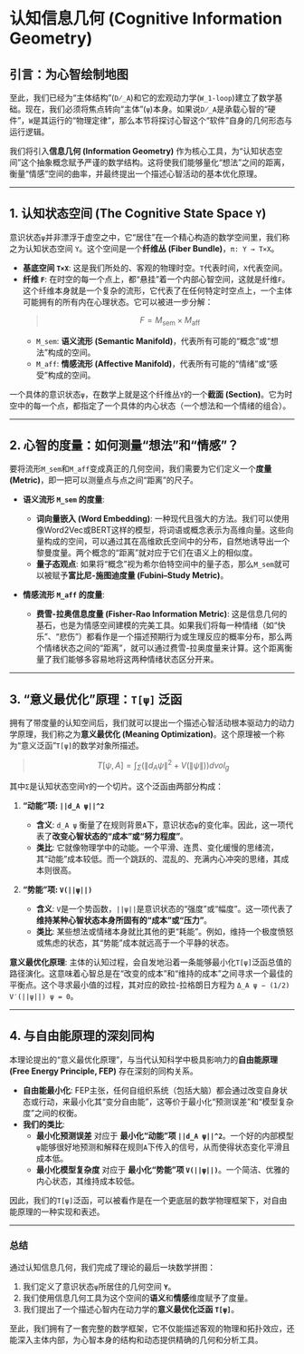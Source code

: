 # 认知信息几何 (Cognitive Information Geometry)

## 引言：为心智绘制地图
至此，我们已经为“主体结构”(`D̸_A`)和它的宏观动力学(`W_1-loop`)建立了数学基础。现在，我们必须将焦点转向“主体”(`ψ`)本身。如果说`D̸_A`是承载心智的“硬件”，`W`是其运行的“物理定律”，那么本节将探讨心智这个“软件”自身的几何形态与运行逻辑。

我们将引入**信息几何 (Information Geometry)** 作为核心工具，为“认知状态空间”这个抽象概念赋予严谨的数学结构。这将使我们能够量化“想法”之间的距离，衡量“情感”空间的曲率，并最终提出一个描述心智活动的基本优化原理。

---

## 1. 认知状态空间 (The Cognitive State Space `Y`)
意识状态`ψ`并非漂浮于虚空之中，它“居住”在一个精心构造的数学空间里，我们称之为认知状态空间 `Y`。这个空间是一个**纤维丛 (Fiber Bundle)**，`π: Y → T×X`。

-   **基底空间 `T×X`**: 这是我们所处的、客观的物理时空。`T`代表时间，`X`代表空间。
-   **纤维 `F`**: 在时空的每一个点上，都“悬挂”着一个内部心智空间，这就是纤维`F`。这个纤维本身就是一个复杂的流形，它代表了在任何特定时空点上，一个主体可能拥有的所有内在心理状态。它可以被进一步分解：
    > $$ F = M_{\text{sem}} \times M_{\text{aff}} $$
    -   `M_sem`: **语义流形 (Semantic Manifold)**，代表所有可能的“概念”或“想法”构成的空间。
    -   `M_aff`: **情感流形 (Affective Manifold)**，代表所有可能的“情绪”或“感受”构成的空间。

一个具体的意识状态`ψ`，在数学上就是这个纤维丛`Y`的一个**截面 (Section)**。它为时空中的每一个点，都指定了一个具体的内心状态（一个想法和一个情绪的组合）。

---

## 2. 心智的度量：如何测量“想法”和“情感”？
要将流形`M_sem`和`M_aff`变成真正的几何空间，我们需要为它们定义一个**度量 (Metric)**，即一把可以测量点与点之间“距离”的尺子。

-   **语义流形 `M_sem` 的度量**:
    *   **词向量嵌入 (Word Embedding)**: 一种现代且强大的方法。我们可以使用像Word2Vec或BERT这样的模型，将词语或概念表示为高维向量。这些向量构成的空间，可以通过其在高维欧氏空间中的分布，自然地诱导出一个黎曼度量。两个概念的“距离”就对应于它们在语义上的相似度。
    *   **量子态观点**: 如果将“概念”视为希尔伯特空间中的量子态，那么`M_sem`就可以被赋予**富比尼-施图迪度量 (Fubini–Study Metric)**。

-   **情感流形 `M_aff` 的度量**:
    *   **费雪-拉奥信息度量 (Fisher-Rao Information Metric)**: 这是信息几何的基石，也是为情感空间建模的完美工具。如果我们将每一种情绪（如“快乐”、“悲伤”）都看作是一个描述预期行为或生理反应的概率分布，那么两个情绪状态之间的“距离”，就可以通过费雪-拉奥度量来计算。这个距离衡量了我们能够多容易地将这两种情绪状态区分开来。

---

## 3. “意义最优化”原理：`T[ψ]` 泛函
拥有了带度量的认知空间后，我们就可以提出一个描述心智活动根本驱动力的动力学原理，我们称之为**意义最优化 (Meaning Optimization)**。这个原理被一个称为“意义泛函”`T[ψ]`的数学对象所描述。

> $$ T[\psi, A] = \int_{\Sigma} \left( \|d_A \psi\|^2 + V(\|\psi\|) \right) dvol_g $$

其中`Σ`是认知状态空间`Y`的一个切片。这个泛函由两部分构成：

1.  **“动能”项: `||d_A ψ||^2`**
    -   **含义**: `d_A ψ` 衡量了在规则背景`A`下，意识状态`ψ`的变化率。因此，这一项代表了**改变心智状态的“成本”或“努力程度”**。
    -   **类比**: 它就像物理学中的动能。一个平滑、连贯、变化缓慢的思绪流，其“动能”成本较低。而一个跳跃的、混乱的、充满内心冲突的思绪，其成本则很高。

2.  **“势能”项: `V(||ψ||)`**
    -   **含义**: `V`是一个势函数，`||ψ||`是意识状态的“强度”或“幅度”。这一项代表了**维持某种心智状态本身所固有的“成本”或“压力”**。
    -   **类比**: 某些想法或情绪本身就比其他的更“耗能”。例如，维持一个极度愤怒或焦虑的状态，其“势能”成本就远高于一个平静的状态。

**意义最优化原理**: 主体的认知过程，会自发地沿着一条能够最小化`T[ψ]`泛函总值的路径演化。这意味着心智总是在“改变的成本”和“维持的成本”之间寻求一个最佳的平衡点。这个寻求最小值的过程，其对应的欧拉-拉格朗日方程为 `Δ_A ψ − (1/2) V′(||ψ||) ψ = 0`。

---

## 4. 与自由能原理的深刻同构
本理论提出的“意义最优化原理”，与当代认知科学中极具影响力的**自由能原理 (Free Energy Principle, FEP)** 存在深刻的同构关系。

-   **自由能最小化**: FEP主张，任何自组织系统（包括大脑）都会通过改变自身状态或行动，来最小化其“变分自由能”，这等价于最小化“预测误差”和“模型复杂度”之间的权衡。
-   **我们的类比**:
    *   **最小化预测误差** 对应于 **最小化“动能”项 `||d_A ψ||^2`**。一个好的内部模型`ψ`能够很好地预测和解释在规则`A`下传入的信号，从而使得状态变化平滑且成本低。
    *   **最小化模型复杂度** 对应于 **最小化“势能”项 `V(||ψ||)`**。一个简洁、优雅的内心状态，其维持成本较低。

因此，我们的`T[ψ]`泛函，可以被看作是在一个更底层的数学物理框架下，对自由能原理的一种实现和表述。

---

### **总结**
通过认知信息几何，我们完成了理论的最后一块数学拼图：
1.  我们定义了意识状态`ψ`所居住的几何空间 **`Y`**。
2.  我们使用信息几何工具为这个空间的**语义**和**情感**维度赋予了度量。
3.  我们提出了一个描述心智内在动力学的**意义最优化泛函 `T[ψ]`**。

至此，我们拥有了一套完整的数学框架，它不仅能描述客观的物理和拓扑效应，还能深入主体内部，为心智本身的结构和动态提供精确的几何和分析工具。
